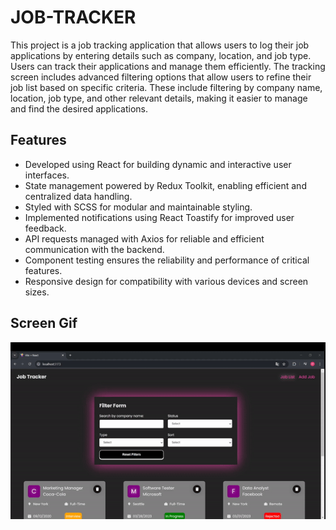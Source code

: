 <h1>JOB-TRACKER</h1> 

<p>This project is a job tracking application that allows users to log their job applications by entering details such as company, location, and job type. Users can track their applications and manage them efficiently. The tracking screen includes advanced filtering options that allow users to refine their job list based on specific criteria. These include filtering by company name, location, job type, and other relevant details, making it easier to manage and find the desired applications.</p>

<h2>Features</h2> 

<ul> 

<li>Developed using React for building dynamic and interactive user interfaces.</li>
<li>State management powered by Redux Toolkit, enabling efficient and centralized data handling.</li> 
<li>Styled with SCSS for modular and maintainable styling.</li> 
<li>Implemented notifications using React Toastify for improved user feedback.</li> 
<li>API requests managed with Axios for reliable and efficient communication with the backend.</li> 
<li>Component testing ensures the reliability and performance of critical features.</li>
<li>Responsive design for compatibility with various devices and screen sizes.</li> 

</ul> 

<h2>Screen Gif</h2>

![](gif.gif)
